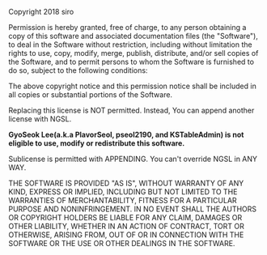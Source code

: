 Copyright 2018 siro

Permission is hereby granted, free of charge, to any person obtaining a copy of this software and associated documentation files (the "Software"), to deal in the Software without restriction, including without limitation the rights to use, copy, modify, merge, publish, distribute, and/or sell copies of the Software, and to permit persons to whom the Software is furnished to do so, subject to the following conditions:

The above copyright notice and this permission notice shall be included in all copies or substantial portions of the Software.

Replacing this license is NOT permitted. Instead, You can append another license with NGSL.

**GyoSeok Lee(a.k.a PlavorSeol, pseol2190, and KSTableAdmin) is not eligible to use, modify or redistribute this software.**

Sublicense is permitted with APPENDING. You can't override NGSL in ANY WAY.

THE SOFTWARE IS PROVIDED "AS IS", WITHOUT WARRANTY OF ANY KIND, EXPRESS OR IMPLIED, INCLUDING BUT NOT LIMITED TO THE WARRANTIES OF MERCHANTABILITY, FITNESS FOR A PARTICULAR PURPOSE AND NONINFRINGEMENT. IN NO EVENT SHALL THE AUTHORS OR COPYRIGHT HOLDERS BE LIABLE FOR ANY CLAIM, DAMAGES OR OTHER LIABILITY, WHETHER IN AN ACTION OF CONTRACT, TORT OR OTHERWISE, ARISING FROM, OUT OF OR IN CONNECTION WITH THE SOFTWARE OR THE USE OR OTHER DEALINGS IN THE SOFTWARE.
